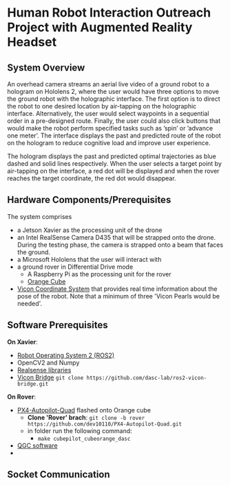 # Human Robot Interaction Outreach Project with Augmented Reality Headset

## System Overview
An overhead camera streams an aerial live video of a ground robot to a hologram on Hololens 2, where the user would have three options to move the ground robot with the holographic interface. The first option is to direct the robot to one desired location by air-tapping on the holographic interface. Alternatively, the user would select waypoints in a sequential order in a pre-designed route. Finally, the user could also click buttons that would make the robot perform specified tasks such as ’spin’ or ’advance one meter’. The interface displays the past and predicted route of the robot on the hologram to reduce cognitive load and improve user experience.

The hologram displays the past and predicted optimal trajectories as blue dashed and solid lines respectively. When the user selects a target point by air-tapping on the interface, a red dot will be displayed and when the rover reaches the target coordinate, the red dot would disappear.

## Hardware Components/Prerequisites
The system comprises 
- a Jetson Xavier as the processing unit of the drone
- an Intel RealSense Camera D435  that will be strapped onto the drone. During the testing phase, the camera is strapped onto a beam that faces the ground.
- a Microsoft Hololens that the user will interact with
- a ground rover in Differential Drive mode
  - A Raspberry Pi as the processing unit for the rover
  - [Orange Cube](https://docs.px4.io/main/en/flight_controller/cubepilot_cube_orange.html)
- [Vicon Coordinate System](https://www.vicon.com/) that provides real time information about the pose of the robot. Note that a minimum of three 'Vicon Pearls would be needed'.


## Software Prerequisites
**On Xavier**:
- [Robot Operating System 2 (ROS2)](https://docs.ros.org/en/foxy/index.html)
- OpenCV2 and Numpy
- [Realsense libraries](https://github.com/IntelRealSense/librealsense)
- [Vicon Bridge](https://github.com/dasc-lab/ros2-vicon-bridge) `git clone https://github.com/dasc-lab/ros2-vicon-bridge.git`

**On Rover**:
- [PX4-Autopilot-Quad](https://github.com/dev10110/PX4-Autopilot-Quad/tree/rover) flashed onto Orange cube
  - **Clone 'Rover' brach**: `git clone -b rover https://github.com/dev10110/PX4-Autopilot-Quad.git`
  - in folder run the following command:
     - `make cubepilot_cubeorange_dasc`
- [QGC software](https://docs.qgroundcontrol.com/master/en/qgc-user-guide/getting_started/download_and_install.html)
- 


## Socket Communication
